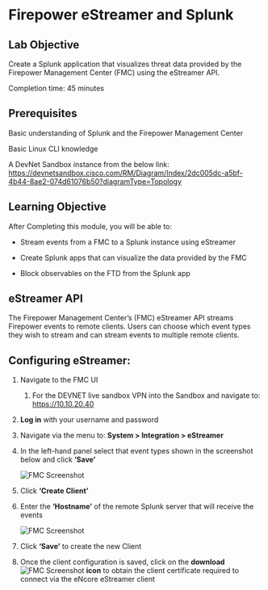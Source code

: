 # Firepower eStreamer and Splunk

## Lab Objective

Create a Splunk application that visualizes threat data provided by the Firepower Management Center (FMC) using the eStreamer API.


Completion time: 45 minutes


## Prerequisites

Basic understanding of Splunk and the Firepower Management Center

Basic Linux CLI knowledge

A DevNet Sandbox instance from the below link:
https://devnetsandbox.cisco.com/RM/Diagram/Index/2dc005dc-a5bf-4b44-8ae2-074d61076b50?diagramType=Topology

## Learning Objective

After Completing this module, you will be able to:

-   Stream events from a FMC to a Splunk instance using eStreamer

-   Create Splunk apps that can visualize the data provided by the FMC

-   Block observables on the FTD from the Splunk app  

## eStreamer API

The Firepower Management Center’s (FMC) eStreamer API streams Firepower events to remote clients. Users can choose which event types they wish to stream and can stream events to multiple remote clients.

## Configuring eStreamer:

1.  Navigate to the FMC UI

    1.  For the DEVNET live sandbox VPN into the Sandbox and navigate to: https://10.10.20.40

2.  **Log in** with your username and password

3.  Navigate via the menu to: **System \> Integration \> eStreamer**

4.  In the left-hand panel select that event types shown in the screenshot below and click **‘Save’**

    ![FMC Screenshot](/posts/files/firepower-estreamer-splunk/assets/images/pic1.png)

5.  Click **‘Create Client’**

6.  Enter the **‘Hostname’** of the remote Splunk server that will receive the events

    ![FMC Screenshot](/posts/files/firepower-estreamer-splunk/assets/images/pic2.png)

7.  Click **‘Save’** to create the new Client

8.  Once the client configuration is saved, click on the **download** ![FMC Screenshot](/posts/files/firepower-estreamer-splunk/assets/images/pic3-3.png) **icon** to obtain the client certificate required to connect via the eNcore eStreamer client
